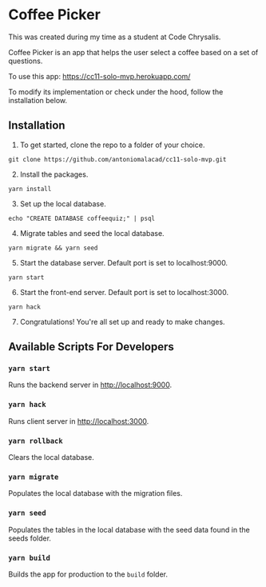 # Coffee Picker

This was created during my time as a student at Code Chrysalis.

Coffee Picker is an app that helps the user select a coffee based on a set of questions.

To use this app: https://cc11-solo-mvp.herokuapp.com/

To modify its implementation or check under the hood, follow the installation below.

## Installation

1. To get started, clone the repo to a folder of your choice.

```
git clone https://github.com/antoniomalacad/cc11-solo-mvp.git
```

2. Install the packages.

```
yarn install
```

3. Set up the local database.

```
echo "CREATE DATABASE coffeequiz;" | psql
```

4. Migrate tables and seed the local database.

```
yarn migrate && yarn seed
```

5. Start the database server. Default port is set to localhost:9000.

```
yarn start
```

6. Start the front-end server. Default port is set to localhost:3000.

```
yarn hack
```

7. Congratulations! You're all set up and ready to make changes.

## Available Scripts For Developers

### `yarn start`

Runs the backend server in [http://localhost:9000](http://localhost:9000).

### `yarn hack`

Runs client server in [http://localhost:3000](http://localhost:3000).

### `yarn rollback`

Clears the local database.

### `yarn migrate`

Populates the local database with the migration files.

### `yarn seed`

Populates the tables in the local database with the seed data found in the seeds folder.

### `yarn build`

Builds the app for production to the `build` folder.
